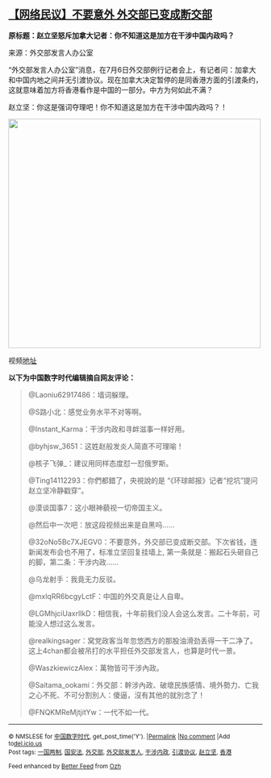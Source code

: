 <!--1594202000000-->
[【网络民议】不要意外 外交部已变成断交部](https://chinadigitaltimes.net/chinese/2020/07/%e3%80%90%e7%bd%91%e7%bb%9c%e6%b0%91%e8%ae%ae%e3%80%91%e4%b8%8d%e8%a6%81%e6%84%8f%e5%a4%96-%e5%a4%96%e4%ba%a4%e9%83%a8%e5%b7%b2%e5%8f%98%e6%88%90%e6%96%ad%e4%ba%a4%e9%83%a8/)
------

<p><strong>原标题：赵立坚怒斥加拿大记者：你不知道这是加方在干涉中国内政吗？</strong></p><p>来源：外交部发言人办公室</p><p>“外交部发言人办公室”消息，在7月6日外交部例行记者会上，有记者问：加拿大和中国内地之间并无引渡协议。现在加拿大决定暂停的是同香港方面的引渡条约，这就意味着加方将香港看作是中国的一部分。中方为何如此不满？</p><p>赵立坚：你这是强词夺理吧！你不知道这是加方在干涉中国内政吗？！</p><p><img class="aligncenter wp-image-649496" src="https://chinadigitaltimes.net/chinese/files/2020/07/52b5-ivwfwmq1110192.jpg" alt="" width="500" height="455" srcset="https://chinadigitaltimes.net/chinese/files/2020/07/52b5-ivwfwmq1110192.jpg 592w, https://chinadigitaltimes.net/chinese/files/2020/07/52b5-ivwfwmq1110192-300x273.jpg 300w" sizes="(max-width: 500px) 100vw, 500px" /></p><p>视频<a href="https://weibo.com/tv/show/1034:4523766043050021">地址</a></p><p><strong>以下为中国数字时代编辑摘自网友评论：</strong></p><blockquote><p>@Laoniu62917486：墙词躲理。</p><p>@S路小北：感觉业务水平不对等啊。</p><p>@Instant_Karma：干涉内政和寻衅滋事一样好用。</p><p>@byhjsw_3651：这姓赵般发炎人简直不可理喻！</p><p>@核子飞弹_：建议用同样态度怼一怼俄罗斯。</p><p>@Ting14112293：你們都錯了，央視說的是 “《环球邮报》记者“挖坑”提问 赵立坚冷静戳穿”。</p><p>@漠谈国事7：这小眼神藐视一切帝国主义。</p><p>@然后中一次吧：放这段视频出来是自黑吗……</p><p>@32oNo5Bc7XJEGV0：不要意外，外交部已变成断交部。下次省钱，连新闻发布会也不用了，标准立坚回复挂墙上, 第一条就是：搬起石头砸自己的脚，第二条：干涉内政……</p><p>@乌龙射手：我竟无力反驳。</p><p>@mxlqRR6bcgyLctF：中国的外交真是让人自卑。</p><p>@LGMhjciUaxrlIkD：相信我，十年前我们没人会这么发言。二十年前，可能没人想过这么发言。</p><p>@realkingsager：窝党政客当年忽悠西方的那股油滑劲丢得一干二净了。这上4chan都会被吊打的水平担任外交部发言人，也算是时代一景。</p><p>@WaszkiewiczAlex：萬物皆可干涉內政。</p><p>@Saitama_ookami：外交部：幹涉內政、破壞民族感情、境外勢力、亡我之心不死、不可分割別人：傻逼，沒有其他的就別念了！</p><p>@FNQKMReMjtjitYw：一代不如一代。</p></blockquote><hr /><p><small>&copy; NMSLESE for <a href="https://chinadigitaltimes.net/chinese">中国数字时代</a>, get_post_time('Y'). |<a href="https://chinadigitaltimes.net/chinese/2020/07/%e3%80%90%e7%bd%91%e7%bb%9c%e6%b0%91%e8%ae%ae%e3%80%91%e4%b8%8d%e8%a6%81%e6%84%8f%e5%a4%96-%e5%a4%96%e4%ba%a4%e9%83%a8%e5%b7%b2%e5%8f%98%e6%88%90%e6%96%ad%e4%ba%a4%e9%83%a8/">Permalink</a> |<a href="https://chinadigitaltimes.net/chinese/2020/07/%e3%80%90%e7%bd%91%e7%bb%9c%e6%b0%91%e8%ae%ae%e3%80%91%e4%b8%8d%e8%a6%81%e6%84%8f%e5%a4%96-%e5%a4%96%e4%ba%a4%e9%83%a8%e5%b7%b2%e5%8f%98%e6%88%90%e6%96%ad%e4%ba%a4%e9%83%a8/#comments">No comment</a> |Add to<a href="http://del.icio.us/post?url=https://chinadigitaltimes.net/chinese/2020/07/%e3%80%90%e7%bd%91%e7%bb%9c%e6%b0%91%e8%ae%ae%e3%80%91%e4%b8%8d%e8%a6%81%e6%84%8f%e5%a4%96-%e5%a4%96%e4%ba%a4%e9%83%a8%e5%b7%b2%e5%8f%98%e6%88%90%e6%96%ad%e4%ba%a4%e9%83%a8/&amp;title=【网络民议】不要意外 外交部已变成断交部">del.icio.us</a><br/>Post tags: <a href="https://chinadigitaltimes.net/chinese/tag/%e4%b8%80%e5%9b%bd%e4%b8%a4%e5%88%b6/" rel="tag">一国两制</a>, <a href="https://chinadigitaltimes.net/chinese/tag/%e5%9b%bd%e5%ae%89%e6%b3%95/" rel="tag">国安法</a>, <a href="https://chinadigitaltimes.net/chinese/tag/%e5%a4%96%e4%ba%a4%e9%83%a8/" rel="tag">外交部</a>, <a href="https://chinadigitaltimes.net/chinese/tag/%e5%a4%96%e4%ba%a4%e9%83%a8%e5%8f%91%e8%a8%80%e4%ba%ba/" rel="tag">外交部发言人</a>, <a href="https://chinadigitaltimes.net/chinese/tag/%e5%b9%b2%e6%b6%89%e5%86%85%e6%94%bf/" rel="tag">干涉内政</a>, <a href="https://chinadigitaltimes.net/chinese/tag/%e5%bc%95%e6%b8%a1%e5%8d%8f%e8%ae%ae/" rel="tag">引渡协议</a>, <a href="https://chinadigitaltimes.net/chinese/tag/%e8%b5%b5%e7%ab%8b%e5%9d%9a/" rel="tag">赵立坚</a>, <a href="https://chinadigitaltimes.net/chinese/tag/%e9%a6%99%e6%b8%af/" rel="tag">香港</a><br/></small></p><p><small>Feed enhanced by <a href='http://planetozh.com/blog/my-projects/wordpress-plugin-better-feed-rss/'>Better Feed</a> from  <a href='http://planetozh.com/blog/'>Ozh</a></small></p>
